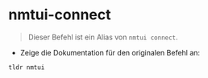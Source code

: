 # nmtui-connect

> Dieser Befehl ist ein Alias von `nmtui connect`.

- Zeige die Dokumentation für den originalen Befehl an:

`tldr nmtui`
